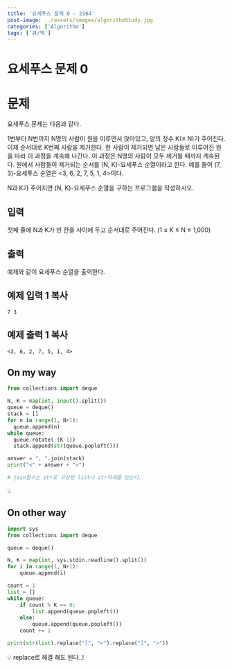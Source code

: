 ```yaml
---
title: '요세푸스 문제 0 - 2164'
post-image: ../assets/images/algorithmStudy.jpg
categories: ['Algorithm']
tags: ['큐/덱']
---
```


# 요세푸스 문제 0

# 문제

요세푸스 문제는 다음과 같다.

1번부터 N번까지 N명의 사람이 원을 이루면서 앉아있고, 양의 정수 K(≤ N)가 주어진다. 이제 순서대로 K번째 사람을 제거한다. 한 사람이 제거되면 남은 사람들로 이루어진 원을 따라 이 과정을 계속해 나간다. 이 과정은 N명의 사람이 모두 제거될 때까지 계속된다. 원에서 사람들이 제거되는 순서를 (N, K)-요세푸스 순열이라고 한다. 예를 들어 (7, 3)-요세푸스 순열은 <3, 6, 2, 7, 5, 1, 4>이다.

N과 K가 주어지면 (N, K)-요세푸스 순열을 구하는 프로그램을 작성하시오.

## 입력

첫째 줄에 N과 K가 빈 칸을 사이에 두고 순서대로 주어진다. (1 ≤ K ≤ N ≤ 1,000)

## 출력

예제와 같이 요세푸스 순열을 출력한다.

## 예제 입력 1 복사

```
7 3
```

## 예제 출력 1 복사

```
<3, 6, 2, 7, 5, 1, 4>
```

## On my way

```python
from collections import deque

N, K = map(int, input().split())
queue = deque()
stack = []
for n in range(1, N+1):
  queue.append(n)
while queue:
  queue.rotate(-(K-1))
  stack.append(str(queue.popleft()))

answer = ", ".join(stack)
print("<" + answer + ">")

# join함수는 str로 구성된 list나 str자체를 받는다.
```

💡

## On other way

```python
import sys
from collections import deque

queue = deque()

N, K = map(int, sys.stdin.readline().split())
for i in range(1, N+1):
    queue.append(i)

count = 1
list = []
while queue:
    if count % K == 0:
        list.append(queue.popleft())
    else:
        queue.append(queue.popleft())
    count += 1

print(str(list).replace("[", "<").replace("]", ">"))
```

💡 replace로 해결 해도 된다..!

